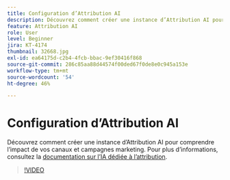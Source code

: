 ```yaml
---
title: Configuration d’Attribution AI
description: Découvrez comment créer une instance d’Attribution AI pour comprendre l’impact de vos canaux et campagnes marketing.
feature: Attribution AI
role: User
level: Beginner
jira: KT-4174
thumbnail: 32668.jpg
exl-id: ea64175d-c2b4-4fcb-bbac-9ef30416f868
source-git-commit: 286c85aa88d44574f00ded67f0de8e0c945a153e
workflow-type: tm+mt
source-wordcount: '54'
ht-degree: 46%

---
```


# Configuration d’Attribution AI

Découvrez comment créer une instance d’Attribution AI pour comprendre l’impact de vos canaux et campagnes marketing. Pour plus d’informations, consultez la [documentation sur l’IA dédiée à l’attribution](https://experienceleague.adobe.com/docs/experience-platform/intelligent-services/attribution-ai/overview.html?lang=fr).

>[!VIDEO](https://video.tv.adobe.com/v/32668?learn=on&enablevpops)
